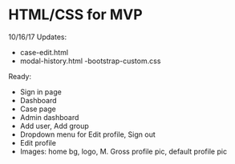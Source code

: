 # HTML/CSS for MVP

10/16/17
Updates:
- case-edit.html
- modal-history.html
-bootstrap-custom.css

Ready:
- Sign in page
- Dashboard
- Case page
- Admin dashboard
- Add user, Add group
- Dropdown menu for Edit profile, Sign out
- Edit profile
- Images: home bg, logo, M. Gross profile pic, default profile pic

